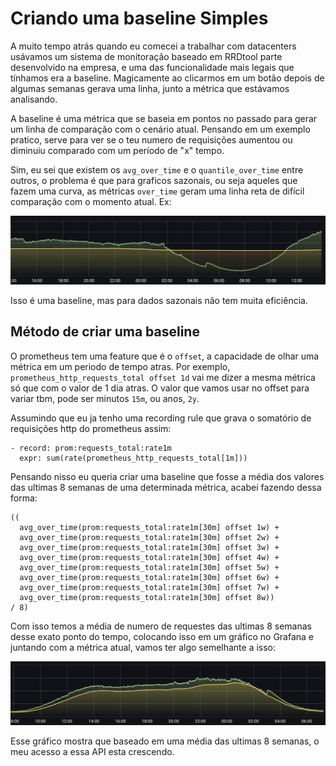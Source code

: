 # Criando uma baseline Simples

A muito tempo atrás quando eu comecei a trabalhar com datacenters usávamos um sistema de monitoração baseado em RRDtool parte desenvolvido na empresa, e uma das funcionalidade mais legais que tínhamos era a baseline. Magicamente ao clicarmos em um botão depois de algumas semanas gerava uma linha, junto a métrica que estávamos analisando.

A baseline é uma métrica que se baseia em pontos no passado para gerar um linha de comparação com o cenário atual. Pensando em um exemplo pratico, serve para ver se o teu numero de requisições aumentou ou diminuiu comparado com um período de "x" tempo.

Sim, eu sei que existem os `avg_over_time` e o `quantile_over_time` entre outros, o problema é que para graficos sazonais, ou seja aqueles que fazem uma curva, as métricas `over_time` geram uma linha reta de difícil comparação com o momento atual. Ex:

![Baseline_avg](/08_advanced_topics/images/baseline_avg.png "Baseline with avg_over_time")

Isso é uma baseline, mas para dados sazonais não tem muita eficiência.

## Método de criar uma baseline

O prometheus tem uma feature que é o `offset`, a capacidade de olhar uma métrica em um periodo de tempo atras. Por exemplo, `prometheus_http_requests_total offset 1d` vai me dizer a mesma métrica só que com o valor de 1 dia atras. O valor que vamos usar no offset para variar tbm, pode ser minutos `15m`, ou anos, `2y`.

Assumindo que eu ja tenho uma recording rule que grava o somatório de requisições http do prometheus assim:

```
- record: prom:requests_total:rate1m
  expr: sum(rate(prometheus_http_requests_total[1m]))
```

Pensando nisso eu queria criar uma baseline que fosse a média dos valores das ultimas 8 semanas de uma determinada métrica, acabei fazendo dessa forma:

```
((
  avg_over_time(prom:requests_total:rate1m[30m] offset 1w) +
  avg_over_time(prom:requests_total:rate1m[30m] offset 2w) +
  avg_over_time(prom:requests_total:rate1m[30m] offset 3w) +
  avg_over_time(prom:requests_total:rate1m[30m] offset 4w) +
  avg_over_time(prom:requests_total:rate1m[30m] offset 5w) +
  avg_over_time(prom:requests_total:rate1m[30m] offset 6w) +
  avg_over_time(prom:requests_total:rate1m[30m] offset 7w) +
  avg_over_time(prom:requests_total:rate1m[30m] offset 8w))
/ 8)
```

Com isso temos a média de numero de requestes das ultimas 8 semanas desse exato ponto do tempo, colocando isso em um gráfico no Grafana e juntando com a métrica atual, vamos ter algo semelhante a isso:


![Baseline_](/08_advanced_topics/images/baseline.png "Baseline")

Esse gráfico mostra que baseado em uma média das ultimas 8 semanas, o meu acesso a essa API esta crescendo.
